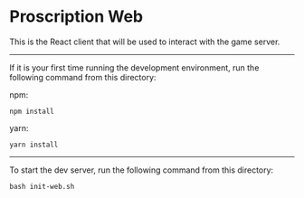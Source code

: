# Proscription Web

This is the React client that will be used to interact with the game server.

---

If it is your first time running the development environment, run the following
command from this directory:

npm:

```
npm install
```

yarn:

```
yarn install
```

---

To start the dev server, run the following command from this directory:

```
bash init-web.sh
```
